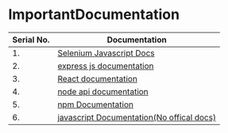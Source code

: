 # ImportantDocumentation
|Serial No. | Documentation|
|-----------|--------------|
| 1. | [Selenium Javascript Docs](https://www.selenium.dev/selenium/docs/api/javascript/index.html)|
| 2. | [express js documentation](http://expressjs.com/en/5x/api.html)|
| 3. | [React documentation](https://beta.reactjs.org/)|
| 4. | [node api documentation](https://nodejs.org/api/)|
| 5. | [npm Documentation](https://docs.npmjs.com/)|
| 6. | [javascript Documentation(No offical docs)](https://javascript.info/)|
